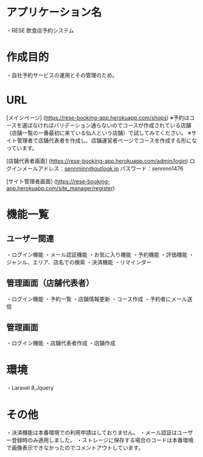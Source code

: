 # アプリケーション名
・RESE 飲食店予約システム

# 作成目的
・自社予約サービスの運用とその管理のため。

# URL
[メインページ] (https://rese-booking-app.herokuapp.com/shops)
※予約はコースを選ばなければバリデーション通らないのでコースが作成されている店舗（店舗一覧の一番最初に来ている仙人という店舗）で試してみてください。
※サイト管理者で店舗代表者を作成し、店舗運営者ページでコースを作成する形になっています。

[店舗代表者画面] (https://rese-booking-app.herokuapp.com/admin/login)
ログインメールアドレス：sennminn@outlook.jp
パスワード：senninn1476

[サイト管理者画面] (https://rese-booking-app.herokuapp.com/site_manager/register)

# 機能一覧
## ユーザー関連
・ログイン機能
・メール認証機能
・お気に入り機能
・予約機能
・評価機能
・ジャンル、エリア、店名での検索
・決済機能
・リマインダー

## 管理画面（店舗代表者）
・ログイン機能
・予約一覧
・店舗情報更新
・コース作成
・予約者にメール送信

## 管理画面
・ログイン機能
・店舗代表者作成
・店舗作成

# 環境
・Laravel 8,Jquery

# その他
・決済機能は本番環境での利用申請はしておりません。
・メール認証はユーザー登録時のみ適用しました。
・ストレージに保存する場合のコードは本番環境で画像表示できなかったのでコメントアウトしています。
